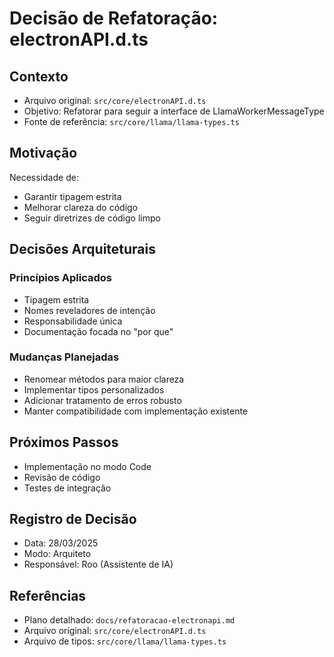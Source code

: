 # Decisão de Refatoração: electronAPI.d.ts

## Contexto

- Arquivo original: `src/core/electronAPI.d.ts`
- Objetivo: Refatorar para seguir a interface de LlamaWorkerMessageType
- Fonte de referência: `src/core/llama/llama-types.ts`

## Motivação

Necessidade de:

- Garantir tipagem estrita
- Melhorar clareza do código
- Seguir diretrizes de código limpo

## Decisões Arquiteturais

### Princípios Aplicados

- Tipagem estrita
- Nomes reveladores de intenção
- Responsabilidade única
- Documentação focada no "por que"

### Mudanças Planejadas

- Renomear métodos para maior clareza
- Implementar tipos personalizados
- Adicionar tratamento de erros robusto
- Manter compatibilidade com implementação existente

## Próximos Passos

- Implementação no modo Code
- Revisão de código
- Testes de integração

## Registro de Decisão

- Data: 28/03/2025
- Modo: Arquiteto
- Responsável: Roo (Assistente de IA)

## Referências

- Plano detalhado: `docs/refatoracao-electronapi.md`
- Arquivo original: `src/core/electronAPI.d.ts`
- Arquivo de tipos: `src/core/llama/llama-types.ts`
